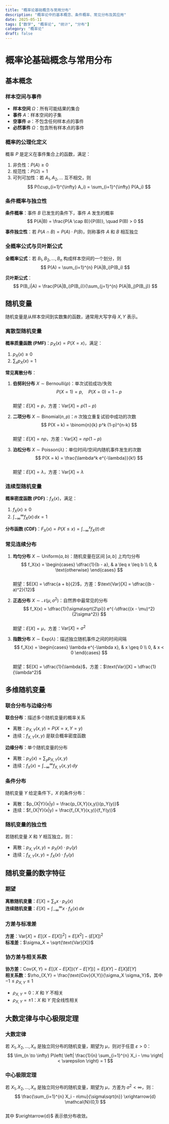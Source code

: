 ```yaml
---
title: "概率论基础概念与常用分布"
description: "概率论中的基本概念、条件概率、常见分布及其应用"
date: 2025-05-11
tags: ["数学", "概率论", "统计", "分布"]
category: "概率论"
draft: false
---
```


# 概率论基础概念与常用分布

## 基本概念

### 样本空间与事件
- **样本空间** $\Omega$：所有可能结果的集合  
- **事件** $A$：样本空间的子集  
- **空事件** $\emptyset$：不包含任何样本点的事件  
- **必然事件** $\Omega$：包含所有样本点的事件  

### 概率的公理化定义  
概率 $P$ 是定义在事件集合上的函数，满足：  
1. 非负性：$P(A) \geq 0$  
2. 规范性：$P(\Omega) = 1$  
3. 可列可加性：若 $A_1, A_2, \ldots$ 互不相交，则  
   $$ P(\cup_{i=1}^{\infty} A_i) = \sum_{i=1}^{\infty} P(A_i) $$  

### 条件概率与独立性  
**条件概率**：事件 $B$ 已发生的条件下，事件 $A$ 发生的概率  
$$ P(A|B) = \frac{P(A \cap B)}{P(B)}, \quad P(B) > 0 $$  

**事件独立性**：若 $P(A \cap B) = P(A) \cdot P(B)$，则称事件 $A$ 和 $B$ 相互独立  

### 全概率公式与贝叶斯公式  
**全概率公式**：若 $B_1, B_2, \ldots, B_n$ 构成样本空间的一个划分，则  
$$ P(A) = \sum_{i=1}^{n} P(A|B_i)P(B_i) $$  

**贝叶斯公式**：  
$$ P(B_i|A) = \frac{P(A|B_i)P(B_i)}{\sum_{j=1}^{n} P(A|B_j)P(B_j)} $$  

## 随机变量  
随机变量是从样本空间到实数集的函数，通常用大写字母 $X, Y$ 表示。  

### 离散型随机变量  
**概率质量函数 (PMF)**：$p_X(x) = P(X = x)$，满足：  
1. $p_X(x) \geq 0$  
2. $\sum_{x} p_X(x) = 1$  

**常见离散分布**：  
1. **伯努利分布** $X \sim \text{Bernoulli}(p)$：单次试验成功/失败  
   $$ P(X = 1) = p, \quad P(X = 0) = 1-p $$  
   期望：$E[X] = p$，方差：$\text{Var}[X] = p(1-p)$  

2. **二项分布** $X \sim \text{Binomial}(n, p)$：$n$ 次独立重复试验中成功的次数  
   $$ P(X = k) = \binom{n}{k} p^k (1-p)^{n-k} $$  
   期望：$E[X] = np$，方差：$\text{Var}[X] = np(1-p)$  

3. **泊松分布** $X \sim \text{Poisson}(\lambda)$：单位时间/空间内随机事件发生的次数  
   $$ P(X = k) = \frac{\lambda^k e^{-\lambda}}{k!} $$  
   期望：$E[X] = \lambda$，方差：$\text{Var}[X] = \lambda$  

### 连续型随机变量  
**概率密度函数 (PDF)**：$f_X(x)$，满足：  
1. $f_X(x) \geq 0$  
2. $\int_{-\infty}^{\infty} f_X(x) \, dx = 1$  

**分布函数 (CDF)**：$F_X(x) = P(X \leq x) = \int_{-\infty}^{x} f_X(t) \, dt$  

### 常见连续分布  
1. **均匀分布** $X \sim \text{Uniform}(a, b)$：随机变量在区间 $[a, b]$ 上均匀分布  
   $$
   f_X(x) = \begin{cases} 
   \dfrac{1}{b - a}, & a \leq x \leq b \\
   0, & \text{otherwise}
   \end{cases}
   $$  
   期望：$E[X] = \dfrac{a + b}{2}$，方差：$\text{Var}[X] = \dfrac{(b - a)^2}{12}$  

2. **正态分布** $X \sim \mathcal{N}(\mu, \sigma^2)$：自然界中最常见的分布  
   $$
   f_X(x) = \dfrac{1}{\sigma\sqrt{2\pi}} e^{-\dfrac{(x - \mu)^2}{2\sigma^2}}
   $$  
   期望：$E[X] = \mu$，方差：$\text{Var}[X] = \sigma^2$  

3. **指数分布** $X \sim \text{Exp}(\lambda)$：描述独立随机事件之间的时间间隔  
   $$
   f_X(x) = \begin{cases} 
   \lambda e^{-\lambda x}, & x \geq 0 \\
   0, & x < 0
   \end{cases}
   $$  
   期望：$E[X] = \dfrac{1}{\lambda}$，方差：$\text{Var}[X] = \dfrac{1}{\lambda^2}$  


## 多维随机变量  
### 联合分布与边缘分布  
**联合分布**：描述多个随机变量的概率关系  
- 离散：$p_{X,Y}(x,y) = P(X=x, Y=y)$  
- 连续：$f_{X,Y}(x,y)$ 是联合概率密度函数  

**边缘分布**：单个随机变量的分布  
- 离散：$p_X(x) = \sum_y p_{X,Y}(x,y)$  
- 连续：$f_X(x) = \int_{-\infty}^{\infty} f_{X,Y}(x,y) \, dy$  

### 条件分布  
随机变量 $Y$ 给定条件下，$X$ 的条件分布：  
- 离散：$p_{X|Y}(x|y) = \frac{p_{X,Y}(x,y)}{p_Y(y)}$  
- 连续：$f_{X|Y}(x|y) = \frac{f_{X,Y}(x,y)}{f_Y(y)}$  

### 随机变量的独立性  
若随机变量 $X$ 和 $Y$ 相互独立，则：  
- 离散：$p_{X,Y}(x,y) = p_X(x) \cdot p_Y(y)$  
- 连续：$f_{X,Y}(x,y) = f_X(x) \cdot f_Y(y)$  

## 随机变量的数字特征  
### 期望  
**离散随机变量**：$E[X] = \sum_x x \cdot p_X(x)$  
**连续随机变量**：$E[X] = \int_{-\infty}^{\infty} x \cdot f_X(x) \, dx$  

### 方差与标准差  
**方差**：$\text{Var}[X] = E[(X-E[X])^2] = E[X^2] - (E[X])^2$  
**标准差**：$\sigma_X = \sqrt{\text{Var}[X]}$  

### 协方差与相关系数  
**协方差**：$\text{Cov}(X,Y) = E[(X-E[X])(Y-E[Y])] = E[XY] - E[X]E[Y]$  
**相关系数**：$\rho_{X,Y} = \frac{\text{Cov}(X,Y)}{\sigma_X \sigma_Y}$，其中 $-1 \leq \rho_{X,Y} \leq 1$  
- $\rho_{X,Y} = 0$：$X$ 和 $Y$ 不相关  
- $\rho_{X,Y} = \pm 1$：$X$ 和 $Y$ 完全线性相关  

## 大数定律与中心极限定理  
### 大数定律  
若 $X_1, X_2, \ldots, X_n$ 是独立同分布的随机变量，期望为 $\mu$，则对于任意 $\varepsilon > 0$：  
$$ \lim_{n \to \infty} P\left( \left| \frac{1}{n} \sum_{i=1}^{n} X_i - \mu \right| < \varepsilon \right) = 1 $$  

### 中心极限定理  
若 $X_1, X_2, \ldots, X_n$ 是独立同分布的随机变量，期望为 $\mu$，方差为 $\sigma^2 < \infty$，则：  
$$ \frac{\sum_{i=1}^{n} X_i - n\mu}{\sigma\sqrt{n}} \xrightarrow{d} \mathcal{N}(0,1) $$  
其中 $\xrightarrow{d}$ 表示依分布收敛。  